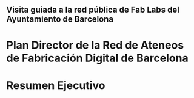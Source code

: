 ## Visita guiada a la red pública de Fab Labs del Ayuntamiento de Barcelona

# Plan Director de la Red de Ateneos de Fabricación Digital de Barcelona

# Resumen Ejecutivo
